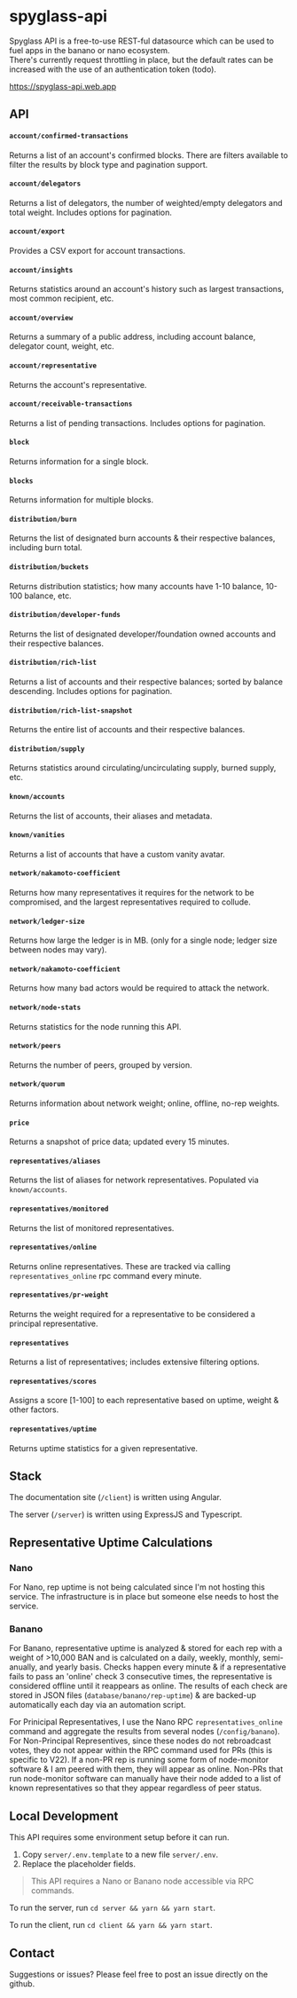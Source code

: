 # spyglass-api

Spyglass API is a free-to-use REST-ful datasource which can be used to fuel apps in the banano or nano ecosystem.  
There's currently request throttling in place, but the default rates can be increased with the use of an authentication token (todo). 

https://spyglass-api.web.app

## API

#### `account/confirmed-transactions`

Returns a list of an account's confirmed blocks.  There are filters available to filter the results by block type and pagination support. 

#### `account/delegators`

Returns a list of delegators, the number of weighted/empty delegators and total weight.  Includes options for pagination.

#### `account/export`

Provides a CSV export for account transactions.

#### `account/insights`

Returns statistics around an account's history such as largest transactions, most common recipient, etc. 

#### `account/overview`

Returns a summary of a public address, including account balance, delegator count, weight, etc.

#### `account/representative`

Returns the account's representative. 

#### `account/receivable-transactions`

Returns a list of pending transactions.  Includes options for pagination.

#### `block`

Returns information for a single block.

#### `blocks`

Returns information for multiple blocks.

#### `distribution/burn`

Returns the list of designated burn accounts & their respective balances, including burn total.

#### `distribution/buckets`

Returns distribution statistics; how many accounts have 1-10 balance, 10-100 balance, etc.

#### `distribution/developer-funds`

Returns the list of designated developer/foundation owned accounts and their respective balances.

#### `distribution/rich-list`

Returns a list of accounts and their respective balances; sorted by balance descending.  Includes options for pagination.

#### `distribution/rich-list-snapshot`

Returns the entire list of accounts and their respective balances.

#### `distribution/supply`

Returns statistics around circulating/uncirculating supply, burned supply, etc.

#### `known/accounts`

Returns the list of accounts, their aliases and metadata.


#### `known/vanities`

Returns a list of accounts that have a custom vanity avatar.

#### `network/nakamoto-coefficient`

Returns how many representatives it requires for the network to be compromised, and the largest representatives required to collude.

#### `network/ledger-size`

Returns how large the ledger is in MB. (only for a single node; ledger size between nodes may vary).

#### `network/nakamoto-coefficient`

Returns how many bad actors would be required to attack the network.

#### `network/node-stats`

Returns statistics for the node running this API.

#### `network/peers`

Returns the number of peers, grouped by version.

#### `network/quorum`

Returns information about network weight; online, offline, no-rep weights.

#### `price`

Returns a snapshot of price data; updated every 15 minutes.

#### `representatives/aliases`

Returns the list of aliases for network representatives.  Populated via `known/accounts`.

#### `representatives/monitored`

Returns the list of monitored representatives. 

#### `representatives/online`

Returns online representatives. These are tracked via calling `representatives_online` rpc command every minute.  

#### `representatives/pr-weight`

Returns the weight required for a representative to be considered a principal representative.

#### `representatives`

Returns a list of representatives; includes extensive filtering options.

#### `representatives/scores`

Assigns a score [1-100] to each representative based on uptime, weight & other factors.

#### `representatives/uptime`

Returns uptime statistics for a given representative.
  
  
## Stack

The documentation site (`/client`) is written using Angular.

The server (`/server`) is written using ExpressJS and Typescript. 

## Representative Uptime Calculations

### Nano

For Nano, rep uptime is not being calculated since I'm not hosting this service.  The infrastructure is in place but someone else needs to host the service. 

### Banano

For Banano, representative uptime is analyzed & stored for each rep with a weight of >10,000 BAN and is calculated on a daily, weekly, monthly, semi-anually, and yearly basis.  Checks happen every minute & if a representative fails to pass an 'online' check 3 consecutive times, the representative is considered offline until it reappears as online. The results of each check are stored in JSON files (`database/banano/rep-uptime`) & are backed-up automatically each day via an automation script.

For Prinicipal Representatives, I use the Nano RPC `representatives_online` command and aggregate the results from several nodes (`/config/banano`).  For Non-Principal Representives, since these nodes do not rebroadcast votes, they do not appear within the RPC command used for PRs (this is specific to V22).  If a non-PR rep is running some form of node-monitor software & I am peered with them, they will appear as online.  Non-PRs that run node-monitor software can manually have their node added to a list of known representatives so that they appear regardless of peer status.

## Local Development

This API requires some environment setup before it can run.  

1.  Copy `server/.env.template` to a new file `server/.env`.
2.  Replace the placeholder fields.

> This API requires a Nano or Banano node accessible via RPC commands.


To run the server, run `cd server && yarn && yarn start`.

To run the client, run `cd client && yarn && yarn start`. 

## Contact

Suggestions or issues? Please feel free to post an issue directly on the github.
